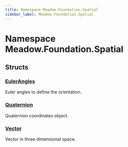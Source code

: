 ```yaml
---
title: Namespace Meadow.Foundation.Spatial
sidebar_label: Meadow.Foundation.Spatial
---
```

# Namespace Meadow.Foundation.Spatial
## Structs
### [EulerAngles](../Meadow.Foundation.Spatial/EulerAngles)
Euler angles to define the orientation.
### [Quaternion](../Meadow.Foundation.Spatial/Quaternion)
Quaternion coordinates object.
### [Vector](../Meadow.Foundation.Spatial/Vector)
Vector in three dimensional space.
